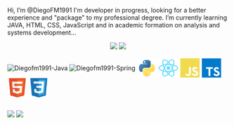 Hi, I’m @DiegoFM1991
I'm developer in progress, looking for a better experience and "package" to my professional degree.
I’m currently learning JAVA, HTML, CSS, JavaScript and in academic formation on analysis and systems development...

<div align="center">
  <img height="150em" src="https://github-readme-stats.vercel.app/api?username=DiegoFM1991&show_icons=true&theme=dark&include_all_commits=true&count_private=true"/>
  <img height="150em" src="https://github-readme-stats.vercel.app/api/top-langs/?username=DiegoFM1991&layout=compact&langs_count=7&theme=dark"/>
</div>
<div style="display: inline_block"><br>
  <img align="center" alt="Diegofm1991-Java" height="45" width="45" src="https://cdn.jsdelivr.net/gh/devicons/devicon/icons/java/java-original.svg">
  <img align="center" alt="Diegofm1991-Spring" height="45" width="45" src="https://cdn.jsdelivr.net/gh/devicons/devicon/icons/spring/spring-original.svg">
  <img align="center" alt="Diegofm1991-Python" height="45" width="45" src="https://raw.githubusercontent.com/devicons/devicon/master/icons/python/python-original.svg">
  <img align="center" alt="Diegofm1991-React" height="45" width="45" src="https://raw.githubusercontent.com/devicons/devicon/master/icons/react/react-original.svg">
  <img align="center" alt="Diegofm1991-Js" height="45" width="45" src="https://raw.githubusercontent.com/devicons/devicon/master/icons/javascript/javascript-plain.svg">
  <img align="center" alt="Diegofm1991-Ts" height="45" width="45" src="https://raw.githubusercontent.com/devicons/devicon/master/icons/typescript/typescript-plain.svg">
  <img align="center" alt="Diegofm1991-HTML" height="45" width="45" src="https://raw.githubusercontent.com/devicons/devicon/master/icons/html5/html5-original.svg">
  <img align="center" alt="DiegoFM1991-CSS" height="45" width="45" src="https://raw.githubusercontent.com/devicons/devicon/master/icons/css3/css3-original.svg">
</div>
  
  ##
 
<div> 
  <a href = "mailto:diego.difm@gmail.com"><img src="https://img.shields.io/badge/-Gmail-%23333?style=for-the-badge&logo=gmail&logoColor=white" target="_blank"></a>
  <a href="https://www.linkedin.com/in/diego-felipe-martins-717194124/" target="_blank"><img src="https://img.shields.io/badge/-LinkedIn-%230077B5?style=for-the-badge&logo=linkedin&logoColor=white" target="_blank"></a>
   
</div>
